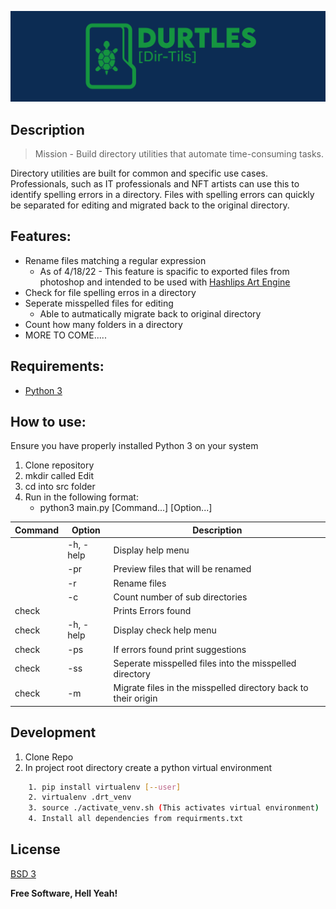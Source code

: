![Banner](https://github.com/PinedaVictor/Durtles/blob/main/docs/banner.jpg)

## Description

> Mission - Build directory utilities that automate time-consuming tasks.

Directory utilities are built for common and specific use cases. Professionals, such as IT professionals and NFT artists can use this to identify spelling errors in a directory. Files with spelling errors can quickly be separated for editing and migrated back to the original directory.

## Features:

- Rename files matching a regular expression
  - As of 4/18/22 - This feature is spacific to exported files from photoshop and intended to be used with [Hashlips Art Engine](https://github.com/HashLips/hashlips_art_engine)
- Check for file spelling erros in a directory
- Seperate misspelled files for editing
  - Able to autmatically migrate back to original directory
- Count how many folders in a directory
- MORE TO COME.....

## Requirements:

- [Python 3](https://www.python.org/)

## How to use:

Ensure you have properly installed Python 3 on your system

1. Clone repository
2. mkdir called Edit
3. cd into src folder
4. Run in the following format:
   - python3 main.py [Command...] [Option...]

| Command | Option    | Description                                                    |
| ------- | --------- | -------------------------------------------------------------- |
|         | -h, -help | Display help menu                                              |
|         | -pr       | Preview files that will be renamed                             |
|         | -r        | Rename files                                                   |
|         | -c        | Count number of sub directories                                |
| check   |           | Prints Errors found                                            |
| check   | -h, -help | Display check help menu                                        |
| check   | -ps       | If errors found print suggestions                              |
| check   | -ss       | Seperate misspelled files into the misspelled directory        |
| check   | -m        | Migrate files in the misspelled directory back to their origin |

## Development

1. Clone Repo
2. In project root directory create a python virtual environment

```sh
    1. pip install virtualenv [--user]
    2. virtualenv .drt_venv
    3. source ./activate_venv.sh (This activates virtual environment)
    4. Install all dependencies from requirments.txt
```

## License

[BSD 3](https://github.com/PinedaVictor/Durtles/blob/main/LICENSE)

**Free Software, Hell Yeah!**
